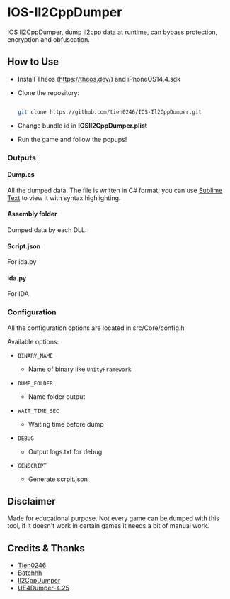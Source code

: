 # IOS-Il2CppDumper

IOS Il2CppDumper, dump il2cpp data at runtime, can bypass protection, encryption and obfuscation.

## How to Use

- Install Theos (https://theos.dev/) and iPhoneOS14.4.sdk
- Clone the repository:
  
  ```bash
  
  git clone https://github.com/tien0246/IOS-Il2CppDumper.git

- Change bundle id in **IOSIl2CppDumper.plist**
- Run the game and follow the popups!

### Outputs

#### Dump.cs

All the dumped data. The file is written in C# format; you can use [Sublime Text](https://www.sublimetext.com) to view it with syntax highlighting.

#### Assembly folder

Dumped data by each DLL.

#### Script.json

For ida.py

#### ida.py

For IDA

### Configuration

All the configuration options are located in src/Core/config.h

Available options:

* `BINARY_NAME`
  * Name of binary like `UnityFramework`

* `DUMP_FOLDER`
  * Name folder output

* `WAIT_TIME_SEC`
  * Waiting time before dump

* `DEBUG`
  * Output logs.txt for debug

* `GENSCRIPT`
  * Generate scrpit.json

## Disclaimer

Made for educational purpose. 
Not every game can be dumped with this tool, if it doesn't work in certain games it needs a bit of manual work. 

## Credits & Thanks

- [Tien0246](https://github.com/tien0246)
- [Batchhh](https://github.com/Batchhh)
- [Il2CppDumper](https://github.com/Perfare/Il2CppDumper)
- [UE4Dumper-4.25](https://github.com/guttir14/UnrealDumper-4.25)
